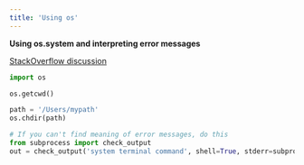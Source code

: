 ```yaml
--- 
title: 'Using os'
---
```


**Using os.system and interpreting error messages**

[StackOverflow discussion](https://stackoverflow.com/questions/31262614/handle-result-of-os-system)


```python
import os
```


```python
os.getcwd()
```


```python
path = '/Users/mypath'
os.chdir(path)
```


```python
# If you can't find meaning of error messages, do this
from subprocess import check_output
out = check_output('system terminal command', shell=True, stderr=subprocess.STDOUT)
```
